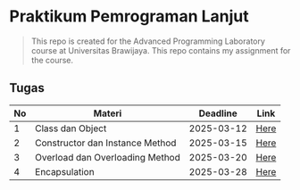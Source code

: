 # Praktikum Pemrograman Lanjut
> This repo is created for the Advanced Programming Laboratory course at Universitas Brawijaya. This repo contains my assignment for the course.

## Tugas
| No  | Materi                          | Deadline   | Link                    |
| --- | ------------------------------- | ---------- | ----------------------- |
| 1   | Class dan Object                | 2025-03-12 | [Here](./pemlanTugas1/) |
| 2   | Constructor dan Instance Method | 2025-03-15 | [Here](./pemlanTugas2/) |
| 3   | Overload dan Overloading Method | 2025-03-20 | [Here](./pemlanTugas3/) |
| 4   | Encapsulation                   | 2025-03-28 | [Here](./pemlanTugas4/) |

